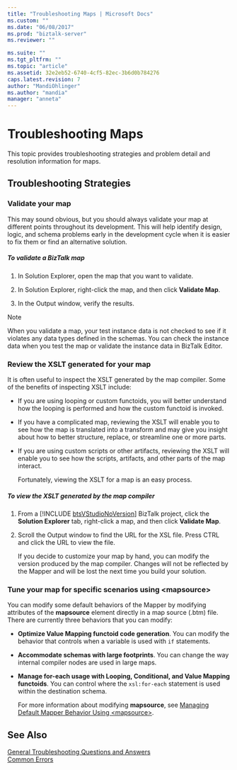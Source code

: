 ```yaml
---
title: "Troubleshooting Maps | Microsoft Docs"
ms.custom: ""
ms.date: "06/08/2017"
ms.prod: "biztalk-server"
ms.reviewer: ""

ms.suite: ""
ms.tgt_pltfrm: ""
ms.topic: "article"
ms.assetid: 32e2eb52-6740-4cf5-82ec-3b6d0b784276
caps.latest.revision: 7
author: "MandiOhlinger"
ms.author: "mandia"
manager: "anneta"
---
```

# Troubleshooting Maps
This topic provides troubleshooting strategies and problem detail and resolution information for maps.  
  
## Troubleshooting Strategies  
  
### Validate your map  
 This may sound obvious, but you should always validate your map at different points throughout its development. This will help identify design, logic, and schema problems early in the development cycle when it is easier to fix them or find an alternative solution.  
  
##### To validate a BizTalk map  
  
1.  In Solution Explorer, open the map that you want to validate.  
  
2.  In Solution Explorer, right-click the map, and then click **Validate Map**.  
  
3.  In the Output window, verify the results.  
  
> [!NOTE]
>  When you validate a map, your test instance data is not checked to see if it violates any data types defined in the schemas. You can check the instance data when you test the map or validate the instance data in BizTalk Editor.  
  
### Review the XSLT generated for your map  
 It is often useful to inspect the XSLT generated by the map compiler. Some of the benefits of inspecting XSLT include:  
  
- If you are using looping or custom functoids, you will better understand how the looping is performed and how the custom functoid is invoked.  
  
- If you have a complicated map, reviewing the XSLT will enable you to see how the map is translated into a transform and may give you insight about how to better structure, replace, or streamline one or more parts.  
  
- If you are using custom scripts or other artifacts, reviewing the XSLT will enable you to see how the scripts, artifacts, and other parts of the map interact.  
  
  Fortunately, viewing the XSLT for a map is an easy process.  
  
##### To view the XSLT generated by the map compiler  
  
1. From a [!INCLUDE [btsVStudioNoVersion](../includes/btsvstudionoversion-md.md)] BizTalk project, click the <strong>Solution Explorer</strong> tab, right-click a map, and then click <strong>Validate Map</strong>.  
  
2. Scroll the Output window to find the URL for the XSL file. Press CTRL and click the URL to view the file.  
  
   If you decide to customize your map by hand, you can modify the version produced by the map compiler. Changes will not be reflected by the Mapper and will be lost the next time you build your solution.  
  
### Tune your map for specific scenarios using \<mapsource\>  
 You can modify some default behaviors of the Mapper by modifying attributes of the **mapsource** element directly in a map source (.btm) file. There are currently three behaviors that you can modify:  
  
- **Optimize Value Mapping functoid code generation**. You can modify the behavior that controls when a variable is used with `if` statements.  
  
- **Accommodate schemas with large footprints**. You can change the way internal compiler nodes are used in large maps.  
  
- **Manage for-each usage with Looping, Conditional, and Value Mapping functoids**. You can control where the `xsl:for-each` statement is used within the destination schema.  
  
  For more information about modifying **mapsource**, see [Managing Default Mapper Behavior Using \<mapsource\>](../core/managing-default-mapper-behavior-using-mapsource.md).  
  
## See Also  
 [General Troubleshooting Questions and Answers](../core/general-troubleshooting-questions-and-answers.md)   
 [Common Errors](../core/common-errors.md)
